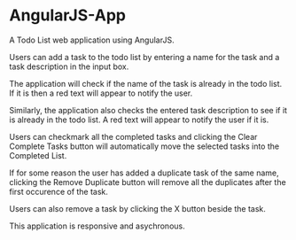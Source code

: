 # AngularJS-App

A Todo List web application using AngularJS.

Users can add a task to the todo list by entering a name for the task and a task description in the input box. 

The application will check if the name of the task is already in the todo list. If it is then a red text will appear to notify the user.

Similarly, the application also checks the entered task description to see if it is already in the todo list. A red text will appear to notify the user if it is.

Users can checkmark all the completed tasks and clicking the Clear Complete Tasks button will automatically move the selected tasks into the Completed List.

If for some reason the user has added a duplicate task of the same name, clicking the Remove Duplicate button will remove all the duplicates after the first occurence of the task.

Users can also remove a task by clicking the X button beside the task.

This application is responsive and asychronous.
